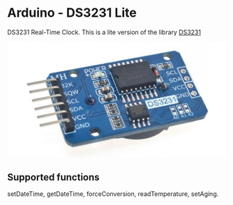 # Arduino - DS3231 Lite
DS3231 Real-Time Clock. This is a lite version of the library [DS3231](https://github.com/EngDial/DS3231)

![DS3231](https://github.com/EngDial/DS3231/blob/master/DS3231.jpg)

## Supported functions

setDateTime, getDateTime, forceConversion, readTemperature, setAging.
